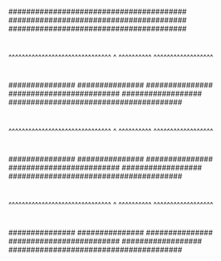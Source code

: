 ########################################
########################################
########################################
#####
##
###
##
##

##

##
###
#
###
##


^^^^^^^^^^^^^^^^^^^^^^^^^^^^^^^
^
^^^^^^^^^^
^^^^^^^^^^^^^^^^^^
##

##

#
#

######
###############
###############
###############
#########################
##################
#######################################
##
#
#
#
##
#
#
###
#
#####
##
###
##
##

##

##
###
#
###
##


^^^^^^^^^^^^^^^^^^^^^^^^^^^^^^^
^
^^^^^^^^^^
^^^^^^^^^^^^^^^^^^
##

##

#
#

######
###############
###############
###############
#########################
##################
#######################################
##
#
#
#
##
#
#
###
#
#####
##
###
##
##

##

##
###
#
###
##


^^^^^^^^^^^^^^^^^^^^^^^^^^^^^^^
^
^^^^^^^^^^
^^^^^^^^^^^^^^^^^^
##

##

#
#

######
###############
###############
###############
#########################
##################
#######################################
##
#
#
#
##
#
#
###
#